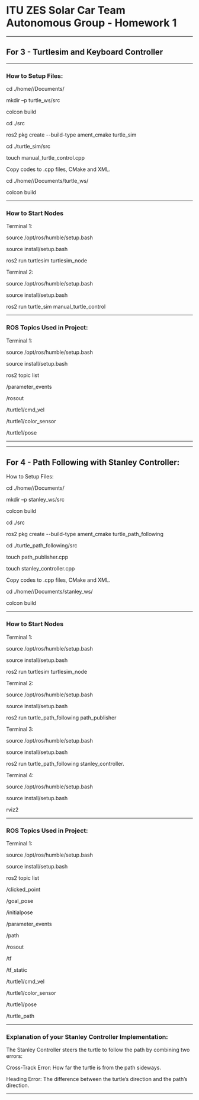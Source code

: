 # ITU ZES Solar Car Team Autonomous Group - Homework 1
-----------------------------------------------------
## For 3 - Turtlesim and Keyboard Controller 
-----------------------------------------------------

### How to Setup Files: 

cd ./home/<user>/Documents/ 

mkdir –p turtle_ws/src 

colcon build 

cd ./src 

ros2 pkg create --build-type ament_cmake turtle_sim 

cd ./turtle_sim/src 

touch manual_turtle_control.cpp 

Copy codes to .cpp files, CMake and XML. 

cd ./home/<user>/Documents/turtle_ws/ 

colcon build 

-----------------------------------------------------

### How to Start Nodes 

Terminal 1:  

source /opt/ros/humble/setup.bash 

source install/setup.bash 

ros2 run turtlesim turtlesim_node


Terminal 2:  

source /opt/ros/humble/setup.bash 

source install/setup.bash 

ros2 run turtle_sim manual_turtle_control 

-----------------------------------------------------

### ROS Topics Used in Project: 

Terminal 1: 

source /opt/ros/humble/setup.bash 

source install/setup.bash 

ros2 topic list 

/parameter_events 

/rosout 

/turtle1/cmd_vel 

/turtle1/color_sensor 

/turtle1/pose 

-----------------------------------------------------
-----------------------------------------------------

## For 4 - Path Following with Stanley Controller: 

How to Setup Files: 

cd ./home/<user>/Documents/ 

mkdir –p stanley_ws/src 

colcon build 

cd ./src 

ros2 pkg create --build-type ament_cmake turtle_path_following 

cd ./turtle_path_following/src 

touch path_publisher.cpp 

touch stanley_controller.cpp 

Copy codes to .cpp files, CMake and XML. 

cd ./home/<user>/Documents/stanley_ws/ 

colcon build 

-----------------------------------------------------

### How to Start Nodes 

Terminal 1:  

source /opt/ros/humble/setup.bash 

source install/setup.bash 

ros2 run turtlesim turtlesim_node 


Terminal 2:  

source /opt/ros/humble/setup.bash 

source install/setup.bash 

ros2 run turtle_path_following path_publisher 


Terminal 3:  

source /opt/ros/humble/setup.bash 

source install/setup.bash 

ros2 run turtle_path_following stanley_controller. 


Terminal 4:  

source /opt/ros/humble/setup.bash 

source install/setup.bash 

rviz2  

-----------------------------------------------------

### ROS Topics Used in Project: 

Terminal 1: 

source /opt/ros/humble/setup.bash 

source install/setup.bash 

ros2 topic list 

/clicked_point 

/goal_pose 

/initialpose 

/parameter_events 

/path 

/rosout 

/tf 

/tf_static 

/turtle1/cmd_vel 

/turtle1/color_sensor 

/turtle1/pose 

/turtle_path 

-----------------------------------------------------

### Explanation of your Stanley Controller Implementation: 

The Stanley Controller steers the turtle to follow the path by combining two errors: 

Cross-Track Error: How far the turtle is from the path sideways. 

Heading Error: The difference between the turtle’s direction and the path’s direction.

----------------------------------------------------



 
